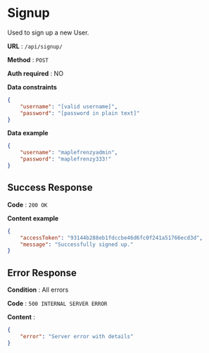 # Signup

Used to sign up a new User.

**URL** : `/api/signup/`

**Method** : `POST`

**Auth required** : NO

**Data constraints**

```json
{
    "username": "[valid username]",
    "password": "[password in plain text]"
}
```

**Data example**

```json
{
    "username": "maplefrenzyadmin",
    "password": "maplefrenzy333!"
}
```

## Success Response

**Code** : `200 OK`

**Content example**

```json
{
    "accessToken": "93144b288eb1fdccbe46d6fc0f241a51766ecd3d",
    "message": "Successfully signed up."
}
```

## Error Response

**Condition** : All errors

**Code** : `500 INTERNAL SERVER ERROR`

**Content** :

```json
{
    "error": "Server error with details"
}
```